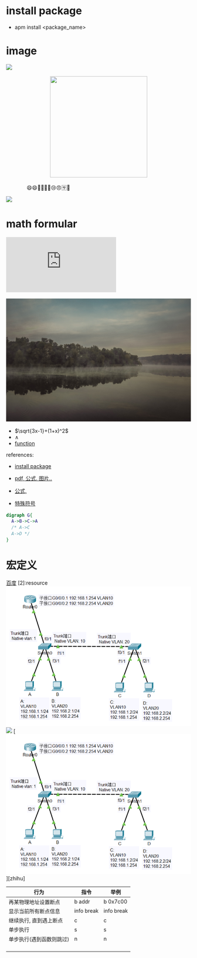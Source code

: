 # install package
- apm install <package_name>

# image
![](https://encrypted-tbn0.gstatic.com/images?q=tbn:ANd9GcRJxIjR-69hCNXKPCUduiO-QnRkgTVL1bInCap8b3GwTXVSN2CsxQ)

<div align="center"><img width="265" height="275" src="https://encrypted-tbn0.gstatic.com/images?q=tbn:ANd9GcRJxIjR-69hCNXKPCUduiO-QnRkgTVL1bInCap8b3GwTXVSN2CsxQ"/></div>

&emsp;&emsp;&emsp;&emsp;:smile::smile::man::woman::car::apple::cry::angry::sa::taxi:

![](https://note.youdao.com/yws/public/resource/0d3e3c89afcb4f6e6f1e739df77e6b94/xmlnote/WEBRESOURCE2b2902305cae37670824db79c719b59d/22398)

# math formular
![](https://latex.codecogs.com/gif.latex?%24%24x%3D%5Cfrac%7B-b%5Cpm%5Csqrt%7Bb%5E2-4ac%7D%7D%7B2a%7D%24%24)

![](resource/template.jpg)

- $\sqrt{3x-1}+(1+x)^2$
- $\land$
- [function]("https://katex.org/docs/supported.html")

references:
- [install package](https://www.jianshu.com/p/c24703adbebe)
- [pdf, 公式. 图片..](https://www.cnblogs.com/fanzhidongyzby/p/6637084.html)
- [公式,](https://mazhuang.org/2017/09/01/markdown-odd-skills/)


- [特殊符号](https://blog.csdn.net/vola9527/article/details/69948411)

```dot
digraph G{
  A->B->C->A
  /* A->C
  A->D */
}
```

# 宏定义
[1]:http://www.baidu.com
[百度][1]
[2]:resource
![](resource/b1.png)
![]([bbb][2]/b1.png)
[![](resource/b1.png "我的知乎，欢迎关注")][zhihu]





| 行为                     | 指令       | 举例       |
| ------------------------ | ---------- | ---------- |
| 再某物理地址设置断点     | b addr     | b 0x7c00   |
| 显示当前所有断点信息     | info break | info break |
| 继续执行, 直到遇上断点   | c          | c          |
| 单步执行                 | s          | s          |
| 单步执行(遇到函数则跳过) | n          | n          |
|                          |            |            |
|                          |            |            |
|                          |            |            |
|                          |            |            |

